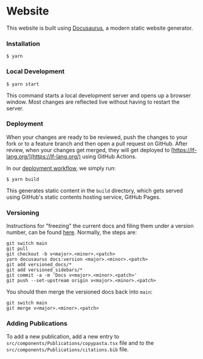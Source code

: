 # Website

This website is built using [Docusaurus](https://docusaurus.io/), a modern static website generator.

### Installation

```
$ yarn
```

### Local Development

```
$ yarn start
```

This command starts a local development server and opens up a browser window. Most changes are reflected live without having to restart the server.

### Deployment
When your changes are ready to be reviewed, push the changes to your fork or to a feature branch and then open a pull request on GitHub. After review, when your changes get merged, they will get deployed to [https://lf-lang.org/](https://lf-lang.org/) using GitHub Actions.

In our [deployment workflow](https://github.com/lf-lang/lf-lang.github.io/blob/main/.github/workflows/deploy.yml), we simply run:
```
$ yarn build
```
This generates static content in the `build` directory, which gets served using GitHub's static contents hosting service, GitHub Pages.

### Versioning
Instructions for "freezing" the current docs and filing them under a version number, can be found [here](https://docusaurus.io/docs/versioning). Normally, the steps are:

```
git switch main
git pull
git checkout -b v<major>.<minor>.<patch>
yarn docusaurus docs:version <major>.<minor>.<patch>
git add versioned_docs/*
git add versioned_sidebars/*
git commit -a -m 'Docs v<major>.<minor>.<patch>'
git push --set-upstream origin v<major>.<minor>.<patch>
```

You should then merge the versioned docs back into `main`:

```
git switch main
git merge v<major>.<minor>.<patch>
```

### Adding Publications
To add a new publication, add a new entry to `src/components/Publications/copypasta.tsx` file and to the `src/components/Publications/citations.bib` file.
